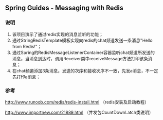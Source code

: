 ## Spring Guides - Messaging with Redis

### 说明

1. 该项目演示了通过redis实现的消息监听的功能；
2. 通过StringRedisTemplate模板实现向redis的chat频道发送一条消息"Hello from Redis!"；
3. 通过Spring的RedisMessageListenerContainer容器监听chat频道所发送的消息，当消息到达时，调用Receiver类中receiveMessage方法打印该条消息；
4. 在chat频道添加3条消息，发送的次序和接收次序不一致，先发a消息，不一定先打印a消息；

### 参考

http://www.runoob.com/redis/redis-install.html （redis安装及启动教程）

http://www.importnew.com/21889.html （并发包CountDownLatch类说明）